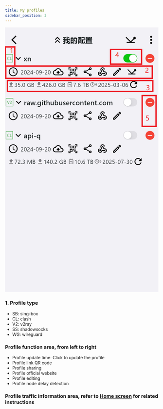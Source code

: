 ```yaml
---
title: My profiles
sidebar_position: 3
---
```


![](./img/my-profiles.png#center)

### 1. Profile type
- SB: sing-box
- CL: clash
- V2: v2ray
- SS: shadowsocks
- WG: wireguard

### Profile function area, from left to right
- Profile update time: Click to update the profile
- Profile link QR code
- Profile sharing
- Profile official website
- Profile editing
- Profile node delay detection

### Profile traffic information area, refer to [Home screen](../app-manual/home.md) for related instructions